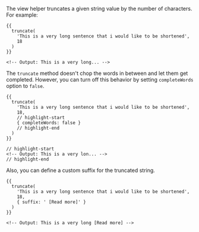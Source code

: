 The view helper truncates a given string value by the number of characters. For example:

```edge
{{
  truncate(
    'This is a very long sentence that i would like to be shortened',
    18
  )
}}

<!-- Output: This is a very long... -->
```

The `truncate` method doesn't chop the words in between and let them get completed. However, you can turn off this behavior by setting `completeWords` option to `false`.

```edge
{{
  truncate(
    'This is a very long sentence that i would like to be shortened',
    18,
    // highlight-start
    { completeWords: false }
    // highlight-end
  )
}}

// highlight-start
<!-- Output: This is a very lon... -->
// highlight-end
```

Also, you can define a custom suffix for the truncated string.

```edge
{{
  truncate(
    'This is a very long sentence that i would like to be shortened',
    18,
    { suffix: ' [Read more]' }
  )
}}

<!-- Output: This is a very long [Read more] -->
```
